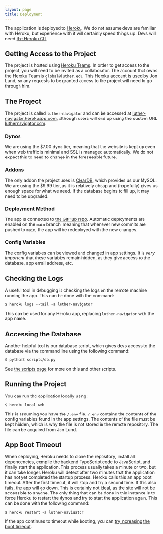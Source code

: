 ```yaml
---
layout: page
title: Deployment
---
```


The application is deployed to [Heroku](https://heroku.com/). We do not assume devs are familiar with Heroku, but experience with it will certainly speed things up. Devs will need [the Heroku CLI](https://devcenter.heroku.com/articles/heroku-cli).

## Getting Access to the Project

The project is hosted using [Heroku Teams](https://devcenter.heroku.com/articles/heroku-teams). In order to get access to the project, you will need to be invited as a collaborator. The account that owns the Heroku Team is `global@luther.edu`. This Heroku account is used by Jon Lund, so any requests to be granted access to the project will need to go through him.

## The Project

The project is called `luther-navigator` and can be accessed at [luther-navigator.herokuapp.com](https://luther-navigator.herokuapp.com/), although users will end up using the custom URL [luthernavigator.com](https://www.luthernavigator.com/).

### Dynos

We are using the $7.00 dyno tier, meaning that the website is kept up even when web traffic is minimal and SSL is managed automatically. We do not expect this to need to change in the foreseeable future.

### Addons

The only addon the project uses is [ClearDB](https://elements.heroku.com/addons/cleardb), which provides us our MySQL. We are using the $9.99 tier, as it is relatively cheap and (hopefully) gives us enough space for what we need. If the database begins to fill up, it may need to be upgraded.

### Deployment Method

The app is connected to [the GitHub repo](https://github.com/LutherNavigator/LutherNavigator). Automatic deployments are enabled on the `main` branch, meaning that whenever new commits are pushed to `main`, the app will be redeployed with the new changes.

### Config Variables

The config variables can be viewed and changed in app settings. It is _very important_ that these variables remain hidden, as they give access to the database, app email address, etc.

## Checking the Logs

A useful tool in debugging is checking the logs on the remote machine running the app. This can be done with the command:

```console
$ heroku logs --tail -a luther-navigator
```

This can be used for any Heroku app, replacing `luther-navigator` with the app name.

## Accessing the Database

Another helpful tool is our database script, which gives devs access to the database via the command line using the following command:

```console
$ python3 scripts/db.py
```

See [the scripts page](./scripts) for more on this and other scripts.

## Running the Project

You can run the application locally using:

```console
$ heroku local web
```

This is assuming you have the `/.env` file. `/.env` contains the contents of the config variables found in the app settings. The contents of the file must be kept hidden, which is why the file is not stored in the remote repository. The file can be acquired from Jon Lund.

## App Boot Timeout

When deploying, Heroku needs to clone the repository, install all dependencies, compile the backend TypeScript code to JavaScript, and finally start the application. This process usually takes a minute or two, but it can take longer. Heroku will detect after two minutes that the application has not yet completed the startup process. Heroku calls this an app boot timeout. After the first timeout, it will stop and try a second time. If this also fails, the app will go down. This is certainly not ideal, as the site will not be accessible to anyone. The only thing that can be done in this instance is to force Heroku to restart the dynos and try to start the application again. This can be done with the following command:

```console
$ heroku restart -a luther-navigator
```

If the app continues to timeout while booting, you can [try increasing the boot timeout](https://tools.heroku.support/limits/boot_timeout).
